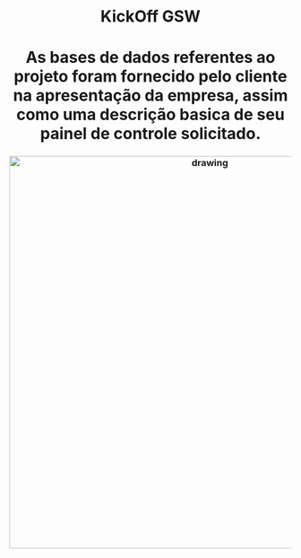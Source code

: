 
<h1 align="center">  KickOff GSW </h1>
<h1 align="center"> As bases de dados referentes ao projeto foram fornecido pelo cliente na apresentação da empresa, assim como uma descrição basica de seu painel de controle solicitado.</h1>

 <h3 align = "center">  <img src="https://user-images.githubusercontent.com/73767256/112736680-42b20880-8f33-11eb-9248-bdc0a868a882.gif"   alt="drawing" width =700 </h3>